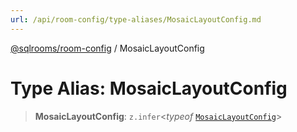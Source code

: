 ```yaml
---
url: /api/room-config/type-aliases/MosaicLayoutConfig.md
---
```

[@sqlrooms/room-config](../index.md) / MosaicLayoutConfig

# Type Alias: MosaicLayoutConfig

> **MosaicLayoutConfig**: `z.infer`<*typeof* [`MosaicLayoutConfig`](../variables/MosaicLayoutConfig.md)>
